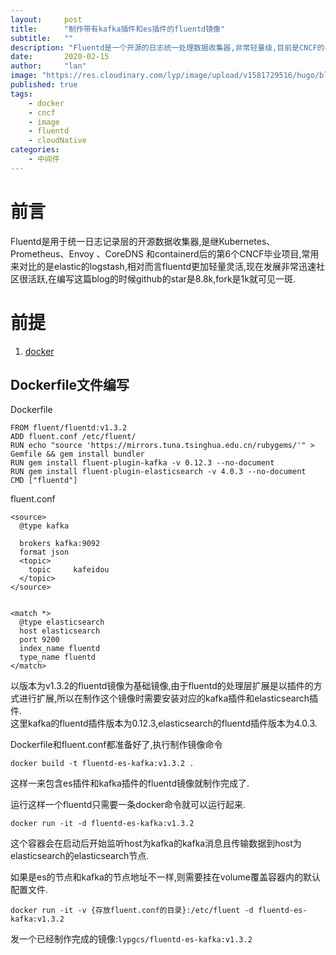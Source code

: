 ```yaml
---
layout:     post 
title:      "制作带有kafka插件和es插件的fluentd镜像"
subtitle:   ""
description: "Fluentd是一个开源的日志统一处理数据收集器,非常轻量级,目前是CNCF的毕业项目."  
date:       2020-02-15
author:     "lan"
image: "https://res.cloudinary.com/lyp/image/upload/v1581729516/hugo/blog.github.io/avian-beak-bird-blur-416117.jpg"
published: true
tags: 
    - docker
    - cncf
    - image
    - fluentd
    - cloudNative
categories: 
    - 中间件
---
```



# 前言  
Fluentd是用于统一日志记录层的开源数据收集器,是继Kubernetes、Prometheus、Envoy 、CoreDNS 和containerd后的第6个CNCF毕业项目,常用来对比的是elastic的logstash,相对而言fluentd更加轻量灵活,现在发展非常迅速社区很活跃,在编写这篇blog的时候github的star是8.8k,fork是1k就可见一斑.

# 前提

1. [docker](https://www.docker.com/get-started)  


## Dockerfile文件编写  

Dockerfile
```
FROM fluent/fluentd:v1.3.2 
ADD fluent.conf /etc/fluent/
RUN echo "source 'https://mirrors.tuna.tsinghua.edu.cn/rubygems/'" > Gemfile && gem install bundler
RUN gem install fluent-plugin-kafka -v 0.12.3 --no-document
RUN gem install fluent-plugin-elasticsearch -v 4.0.3 --no-document
CMD ["fluentd"]
```

fluent.conf
```
<source>
  @type kafka

  brokers kafka:9092
  format json
  <topic>
    topic     kafeidou
  </topic>
</source>


<match *>
  @type elasticsearch
  host elasticsearch
  port 9200
  index_name fluentd
  type_name fluentd
</match>

```  


以版本为v1.3.2的fluentd镜像为基础镜像,由于fluentd的处理层扩展是以插件的方式进行扩展,所以在制作这个镜像时需要安装对应的kafka插件和elasticsearch插件.  
这里kafka的fluentd插件版本为0.12.3,elasticsearch的fluentd插件版本为4.0.3.  

Dockerfile和fluent.conf都准备好了,执行制作镜像命令
```
docker build -t fluentd-es-kafka:v1.3.2 .
```

这样一来包含es插件和kafka插件的fluentd镜像就制作完成了.  

运行这样一个fluentd只需要一条docker命令就可以运行起来.  

```
docker run -it -d fluentd-es-kafka:v1.3.2
```  

这个容器会在启动后开始监听host为kafka的kafka消息且传输数据到host为elasticsearch的elasticsearch节点.  

如果是es的节点和kafka的节点地址不一样,则需要挂在volume覆盖容器内的默认配置文件.  

```
docker run -it -v {存放fluent.conf的目录}:/etc/fluent -d fluentd-es-kafka:v1.3.2
```

发一个已经制作完成的镜像:``lypgcs/fluentd-es-kafka:v1.3.2``
